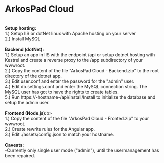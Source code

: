 # ArkosPad Cloud
<br>
<b>Setup hosting:</b><br>
1.) Setup IIS or dotNet linux with Apache hosting on your server<br>
2.) Install MySQL<br>
<br>
<b>Backend (dotNet):</b><br>
1.) Setup an app in IIS with the endpoint /api or setup dotnet hosting with Kestrel and create a reverse proxy to the /app subdirectory of your wwwroot.<br>
2.) Copy the content of the file "ArkosPad Cloud - Backend.zip" to the root directory of the dotnet app.<br>
3.) Edit user.conf and enter the password for the "admin" user.<br>
4.) Edit db.settings.conf and enter the MySQL connection string. The MySQL user has got to have the rights to create tables.<br>
5.) Run https://-hostname-/api/Install/Install to initialize the database and setup the admin user.<br>
<br>
<b>Frontend (Node.js):</b>b><br>
1.) Copy the content of the file "ArkosPad Cloud - Fronted.zip" to your wwwroot.<br>
2.) Create rewrite rules for the Angular app.<br>
3.) Edit ./assets/config.json to match your hostname.
<br><br>
<b>Caveats:</b><br>
-Currently only single user mode ("admin"), until the usermanagement has been repaired.
